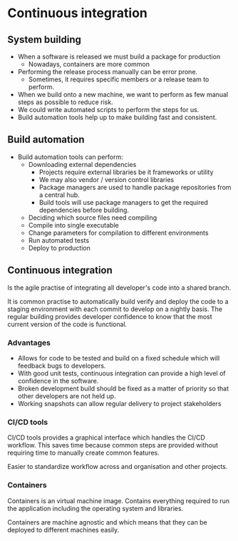 # Continuous integration

## System building

* When a software is released we must build a package for production
  * Nowadays, containers are more common
* Performing the release process manually can be error prone.
  * Sometimes, it requires specific members or a release team to
    perform.
* When we build onto a new machine, we want to perform as few manual
  steps as possible to reduce risk.
* We could write automated scripts to perform the steps for us.
* Build automation tools help up to make building fast and consistent.

## Build automation

* Build automation tools can perform:
  * Downloading external dependencies
    * Projects require external libraries be it frameworks or utility
    * We may also vendor / version control libraries
    * Package managers are used to handle package repositories from a
      central hub.
    * Build tools will use package managers to get the required
      dependencies before building.
  * Deciding which source files need compiling
  * Compile into single executable
  * Change parameters for compilation to different environments
  * Run automated tests
  * Deploy to production

## Continuous integration

Is the agile practise of integrating all developer's code into a shared
branch.

It is common practise to automatically build verify and deploy the code
to a staging environment with each commit to develop on a nightly basis.
The regular building provides developer confidence to know that the most
current version of the code is functional.

### Advantages

* Allows for code to be tested and build on a fixed schedule which will
  feedback bugs to developers.
* With good unit tests, continuous integration can provide a high level
  of confidence in the software.
* Broken development build should be fixed as a matter of priority so
  that other developers are not held up.
* Working snapshots can allow regular delivery to project stakeholders

### CI/CD tools

CI/CD tools provides a graphical interface which handles the CI/CD
workflow. This saves time because common steps are provided without
requiring time to manually create common features.

Easier to standardize workflow across and organisation and other
projects.

### Containers

Containers is an virtual machine image. Contains everything required to
run the application including the operating system and libraries.

Containers are machine agnostic and which means that they can be
deployed to different machines easily.


